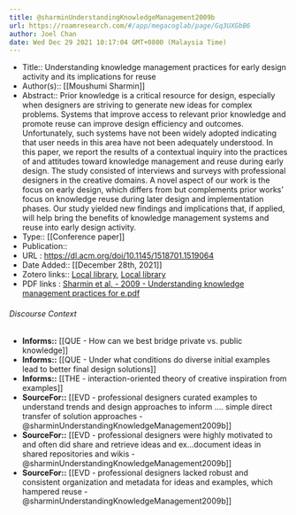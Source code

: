 ```yaml
---
title: @sharminUnderstandingKnowledgeManagement2009b
url: https://roamresearch.com/#/app/megacoglab/page/Gq3UXGbB6
author: Joel Chan
date: Wed Dec 29 2021 10:17:04 GMT+0800 (Malaysia Time)
---
```


- Title:: Understanding knowledge management practices for early design activity and its implications for reuse
- Author(s):: [[Moushumi Sharmin]]
- Abstract:: Prior knowledge is a critical resource for design, especially when designers are striving to generate new ideas for complex problems. Systems that improve access to relevant prior knowledge and promote reuse can improve design efficiency and outcomes. Unfortunately, such systems have not been widely adopted indicating that user needs in this area have not been adequately understood. In this paper, we report the results of a contextual inquiry into the practices of and attitudes toward knowledge management and reuse during early design. The study consisted of interviews and surveys with professional designers in the creative domains. A novel aspect of our work is the focus on early design, which differs from but complements prior works’ focus on knowledge reuse during later design and implementation phases. Our study yielded new findings and implications that, if applied, will help bring the benefits of knowledge management systems and reuse into early design activity.
- Type:: [[Conference paper]]
- Publication::
- URL : https://dl.acm.org/doi/10.1145/1518701.1519064
- Date Added:: [[December 28th, 2021]]
- Zotero links:: [Local library](zotero://select/groups/2451508/items/8FZXGMXP), [Local library](https://www.zotero.org/groups/2451508/items/8FZXGMXP)
- PDF links : [Sharmin et al. - 2009 - Understanding knowledge management practices for e.pdf](zotero://open-pdf/groups/2451508/items/NIIHNUEQ)

###### Discourse Context

- **Informs::** [[QUE - How can we best bridge private vs. public knowledge]]
- **Informs::** [[QUE - Under what conditions do diverse initial examples lead to better final design solutions]]
- **Informs::** [[THE - interaction-oriented theory of creative inspiration from examples]]
- **SourceFor::** [[EVD - professional designers curated examples to understand trends and design approaches to inform .... simple direct transfer of solution approaches - @sharminUnderstandingKnowledgeManagement2009b]]
- **SourceFor::** [[EVD - professional designers were highly motivated to and often did share and retrieve ideas and ex...document ideas in shared repositories and wikis - @sharminUnderstandingKnowledgeManagement2009b]]
- **SourceFor::** [[EVD - professional designers lacked robust and consistent organization and metadata for ideas and examples, which hampered reuse - @sharminUnderstandingKnowledgeManagement2009b]]
